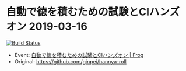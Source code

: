# 自動で徳を積むための試験とCIハンズオン 2019-03-16

[![Build Status](https://travis-ci.org/Nismit/frog-ci-20190316.svg?branch=master)](https://travis-ci.org/Nismit/frog-ci-20190316)

- Event: [自動で徳を積むための試験とCIハンズオン | Frog](https://frogagent.com/event/testtools-ci-workshop/)
- Original: https://github.com/ginpei/hannya-roll
